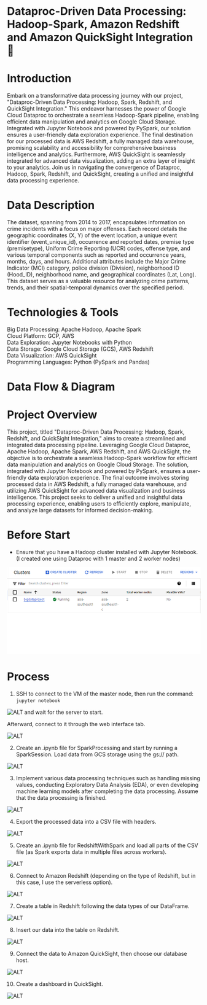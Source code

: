 # Dataproc-Driven Data Processing: Hadoop-Spark, Amazon Redshift and Amazon QuickSight Integration 🐘

# Introduction
Embark on a transformative data processing journey with our project, "Dataproc-Driven Data Processing: Hadoop, Spark, Redshift, and QuickSight Integration." This endeavor harnesses the power of Google Cloud Dataproc to orchestrate a seamless Hadoop-Spark pipeline, enabling efficient data manipulation and analytics on Google Cloud Storage. Integrated with Jupyter Notebook and powered by PySpark, our solution ensures a user-friendly data exploration experience. The final destination for our processed data is AWS Redshift, a fully managed data warehouse, promising scalability and accessibility for comprehensive business intelligence and analytics. Furthermore, AWS QuickSight is seamlessly integrated for advanced data visualization, adding an extra layer of insight to your analytics. Join us in navigating the convergence of Dataproc, Hadoop, Spark, Redshift, and QuickSight, creating a unified and insightful data processing experience.

# Data Description
The dataset, spanning from 2014 to 2017, encapsulates information on crime incidents with a focus on major offenses. Each record details the geographic coordinates (X, Y) of the event location, a unique event identifier (event_unique_id), occurrence and reported dates, premise type (premisetype), Uniform Crime Reporting (UCR) codes, offense type, and various temporal components such as reported and occurrence years, months, days, and hours. Additional attributes include the Major Crime Indicator (MCI) category, police division (Division), neighborhood ID (Hood_ID), neighborhood name, and geographical coordinates (Lat, Long). This dataset serves as a valuable resource for analyzing crime patterns, trends, and their spatial-temporal dynamics over the specified period.

# Technologies & Tools
Big Data Processing: Apache Hadoop, Apache Spark <br>
Cloud Platform: GCP, AWS <br> 
Data Exploration: Jupyter Notebooks with Python <br>
Data Storage: Google Cloud Storage (GCS), AWS Redshift <br>
Data Visualization: AWS QuickSight <br>
Programming Languages: Python (PySpark and Pandas) <br>

# Data Flow & Diagram

# Project Overview
This project, titled "Dataproc-Driven Data Processing: Hadoop, Spark, Redshift, and QuickSight Integration," aims to create a streamlined and integrated data processing pipeline. Leveraging Google Cloud Dataproc, Apache Hadoop, Apache Spark, AWS Redshift, and AWS QuickSight, the objective is to orchestrate a seamless Hadoop-Spark workflow for efficient data manipulation and analytics on Google Cloud Storage. The solution, integrated with Jupyter Notebook and powered by PySpark, ensures a user-friendly data exploration experience. The final outcome involves storing processed data in AWS Redshift, a fully managed data warehouse, and utilizing AWS QuickSight for advanced data visualization and business intelligence. This project seeks to deliver a unified and insightful data processing experience, enabling users to efficiently explore, manipulate, and analyze large datasets for informed decision-making.

# Before Start
- Ensure that you have a Hadoop cluster installed with Jupyter Notebook. (I created one using Dataproc with 1 master and 2 worker nodes)
   
![ALT](Picture/hadoopCluster.png)


# Process
1. SSH to connect to the VM of the master node, then run the command:
   ```jupyter notebook```
   
![ALT](Picture/ssh.png)
and wait for the server to start.

Afterward, connect to it through the web interface tab.

![ALT](Picture/webinterface.png)

2. Create an .ipynb file for SparkProcessing and start by running a SparkSession. Load data from GCS storage using the gs:// path.

![ALT](Picture/spark1.png)

3. Implement various data processing techniques such as handling missing values, conducting Exploratory Data Analysis (EDA), or even developing machine learning models after completing the data processing. Assume that the data processing is finished.

![ALT](Picture/spark2.png)

4. Export the processed data into a CSV file with headers.
   
![ALT](Picture/spark3.png)

5. Create an .ipynb file for RedshiftWithSpark and load all parts of the CSV file (as Spark exports data in multiple files across workers).
   
   
![ALT](Picture/redshift1.png)

6. Connect to Amazon Redshift (depending on the type of Redshift, but in this case, I use the serverless option).
   
![ALT](Picture/redshift2.png)

7. Create a table in Redshift following the data types of our DataFrame.
   
![ALT](Picture/redshift3.png)

8. Insert our data into the table on Redshift.

 ![ALT](Picture/redshift4.png)

9. Connect the data to Amazon QuickSight, then choose our database host. 

![ALT](Picture/redshift5.png)

10. Create a dashboard in QuickSight.

![ALT]()


